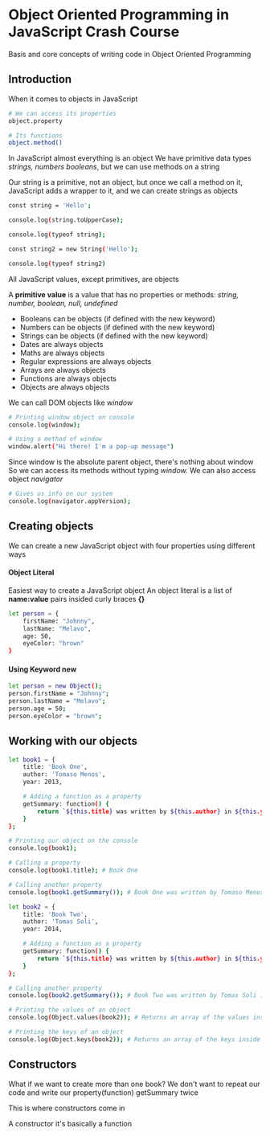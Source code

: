 # Object Oriented Programming in JavaScript Crash Course
Basis and core concepts of writing code in Object Oriented Programming

## Introduction
When it comes to objects in JavaScript
```sh
# We can access its properties
object.property

# Its functions
object.method()
```

In JavaScript almost everything is an object
We have primitive data types *strings, numbers booleans*, but we can use methods on a string

Our string is a primitive, not an object, but once we call a method on it, JavaScript adds a wrapper to it, and we can create strings as objects
```sh
const string = 'Hello';

console.log(string.toUpperCase);

console.log(typeof string);

const string2 = new String('Hello');

console.log(typeof string2)
```
All JavaScript values, except primitives, are objects

A **primitive value** is a value that has no properties or methods: *string, number, boolean, null, undefined*

- Booleans can be objects (if defined with the new keyword)
- Numbers can be objects (if defined with the new keyword)
- Strings can be objects (if defined with the new keyword)
- Dates are always objects
- Maths are always objects
- Regular expressions are always objects
- Arrays are always objects
- Functions are always objects
- Objects are always objects

We can call DOM objects like *window*
```sh
# Printing window object on console
console.log(window);

# Using a method of window
window.alert("Hi there! I'm a pop-up message")
```
Since window is the absolute parent object, there's nothing about window
So we can access its methods without typing *window.*
We can also access object *navigator*
```sh
# Gives us info on our system
console.log(navigator.appVersion);
```

## Creating objects 
We can create a new JavaScript object with four properties using different ways

#### Object Literal
Easiest way to create a JavaScript object
An object literal is a list of **name:value** pairs insided curly braces **{}**
```sh
let person = {
	firstName: "Johnny",
	lastName: "Melavo",
	age: 50,
	eyeColor: "brown"
}
```
#### Using Keyword new
```sh
let person = new Object();
person.firstName = "Johnny";
person.lastName = "Melavo";
person.age = 50;
person.eyeColor = "brown";
```


## Working with our objects
```sh
let book1 = {
	title: 'Book One',
	author: 'Tomaso Menos',
	year: 2013,

	# Adding a function as a property
	getSummary: function() {
		return `${this.title} was written by ${this.author} in ${this.year}`;
	}
};

# Printing our object on the console
console.log(book1);

# Calling a property
console.log(book1.title); # Book One

# Calling another property
console.log(book1.getSummary()); # Book One was written by Tomaso Menos in 2013

let book2 = {
	title: 'Book Two',
	author: 'Tomas Soli',
	year: 2014,

	# Adding a function as a property
	getSummary: function() {
		return `${this.title} was written by ${this.author} in ${this.year}`;
	}
};

# Calling another property
console.log(book2.getSummary()); # Book Two was written by Tomas Soli in 2014

# Printing the values of an object
console.log(Object.values(book2)); # Returns an array of the values inside

# Printing the keys of an object
console.log(Object.keys(book2)); # Returns an array of the keys inside
```

## Constructors
What if we want to create more than one book?
We don't want to repeat our code and write our property(function) getSummary twice

This is where constructors come in

A constructor it's basically a function
```sh

```